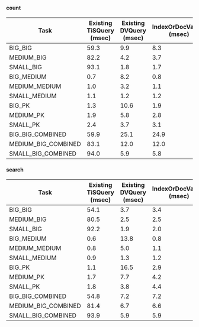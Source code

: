 

#### count
| Task                | Existing TiSQuery (msec) | Existing DVQuery (msec) | IndexOrDocValues (msec) | Proposed TiSQuery (msec) |
|---------------------|--------------------------|-------------------------|-------------------------|--------------------------|
| BIG_BIG             | 59.3                     | 9.9                     | 8.3                     | 9.6                      |
| MEDIUM_BIG          | 82.2                     | 4.2                     | 3.7                     | 4.2                      |
| SMALL_BIG           | 93.1                     | 1.8                     | 1.7                     | 1.8                      |
| BIG_MEDIUM          | 0.7                      | 8.2                     | 0.8                     | 0.7                      |
| MEDIUM_MEDIUM       | 1.0                      | 3.2                     | 1.1                     | 1.0                      |
| SMALL_MEDIUM        | 1.1                      | 1.2                     | 1.2                     | 1.2                      |
| BIG_PK              | 1.3                      | 10.6                    | 1.9                     | 0.9                      |
| MEDIUM_PK           | 1.9                      | 5.8                     | 2.8                     | 1.7                      |
| SMALL_PK            | 2.4                      | 3.7                     | 3.1                     | 1.8                      |
| BIG_BIG_COMBINED    | 59.9                     | 25.1                    | 24.9                    | 22.8                     |
| MEDIUM_BIG_COMBINED | 83.1                     | 12.0                    | 12.0                    | 11.7                     |
| SMALL_BIG_COMBINED  | 94.0                     | 5.9                     | 5.8                     | 6.0                      |


#### search
| Task                | Existing TiSQuery (msec) | Existing DVQuery (msec) | IndexOrDocValues (msec) | Proposed TiSQuery (msec) |
|---------------------|--------------------------|-------------------------|-------------------------|--------------------------|
| BIG_BIG             | 54.1                     | 3.7                     | 3.4                     | 3.1                      |
| MEDIUM_BIG          | 80.5                     | 2.5                     | 2.5                     | 2.4                      |
| SMALL_BIG           | 92.2                     | 1.9                     | 2.0                     | 1.9                      |
| BIG_MEDIUM          | 0.6                      | 13.8                    | 0.8                     | 0.6                      |
| MEDIUM_MEDIUM       | 0.8                      | 5.0                     | 1.1                     | 0.9                      |
| SMALL_MEDIUM        | 0.9                      | 1.3                     | 1.2                     | 1.0                      |
| BIG_PK              | 1.1                      | 16.5                    | 2.9                     | 0.8                      |
| MEDIUM_PK           | 1.7                      | 7.7                     | 4.2                     | 1.5                      |
| SMALL_PK            | 1.8                      | 3.8                     | 4.4                     | 1.5                      |
| BIG_BIG_COMBINED    | 54.8                     | 7.2                     | 7.2                     | 6.7                      |
| MEDIUM_BIG_COMBINED | 81.4                     | 6.7                     | 6.6                     | 6.4                      |
| SMALL_BIG_COMBINED  | 93.9                     | 5.9                     | 5.9                     | 5.7                      |

